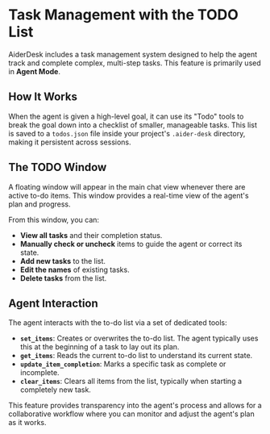 # Task Management with the TODO List

AiderDesk includes a task management system designed to help the agent track and complete complex, multi-step tasks. This feature is primarily used in **Agent Mode**.

## How It Works

When the agent is given a high-level goal, it can use its "Todo" tools to break the goal down into a checklist of smaller, manageable tasks. This list is saved to a `todos.json` file inside your project's `.aider-desk` directory, making it persistent across sessions.

## The TODO Window

A floating window will appear in the main chat view whenever there are active to-do items. This window provides a real-time view of the agent's plan and progress.

From this window, you can:
- **View all tasks** and their completion status.
- **Manually check or uncheck** items to guide the agent or correct its state.
- **Add new tasks** to the list.
- **Edit the names** of existing tasks.
- **Delete tasks** from the list.

## Agent Interaction

The agent interacts with the to-do list via a set of dedicated tools:

- **`set_items`**: Creates or overwrites the to-do list. The agent typically uses this at the beginning of a task to lay out its plan.
- **`get_items`**: Reads the current to-do list to understand its current state.
- **`update_item_completion`**: Marks a specific task as complete or incomplete.
- **`clear_items`**: Clears all items from the list, typically when starting a completely new task.

This feature provides transparency into the agent's process and allows for a collaborative workflow where you can monitor and adjust the agent's plan as it works.